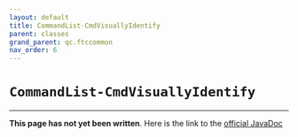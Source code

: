 ```yaml
---
layout: default
title: CommandList-CmdVisuallyIdentify
parent: classes
grand_parent: qc.ftccommon
nav_order: 6
---
```

# `CommandList-CmdVisuallyIdentify`
---
**This page has not yet been written**. Here is the link to the [official JavaDoc](https://ftctechnh.github.io/ftc_app/doc/javadoc/com/qualcomm/ftccommon/CommandList.CmdVisuallyIdentify.html)
        